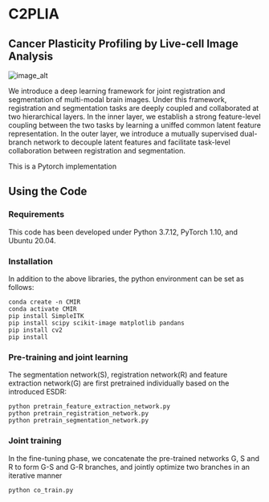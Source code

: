 # C2PLIA
## Cancer Plasticity Profiling by Live-cell Image Analysis

![image_alt](https://github.com/Durdam/C2PLIA/blob/75f0bb511660a888c34db3c084c294e8c35c112d/Images/Pipeline_framework_image.png)

We introduce a deep learning framework for joint registration and segmentation of multi-modal brain images. Under this framework, registration and segmentation tasks are deeply coupled and collaborated at two hierarchical layers. In the inner layer, we establish a strong feature-level coupling between the two tasks by learning a uniffed common latent feature representation. In the outer layer, we introduce a mutually supervised dual-branch network to decouple latent features and facilitate task-level collaboration between registration and segmentation.



This is a Pytorch implementation
## Using the Code
### Requirements
This code has been developed under Python 3.7.12, PyTorch 1.10, and Ubuntu 20.04.
### Installation
In addition to the above libraries, the python environment can be set as follows:
```shell
conda create -n CMIR
conda activate CMIR
pip install SimpleITK 
pip install scipy scikit-image matplotlib pandans
pip install cv2
pip install 
```
### Pre-training and joint learning

The segmentation network(S), registration network(R) and feature extraction network(G) are first pretrained individually based on the introduced ESDR:
```shell
python pretrain_feature_extraction_network.py
python pretrain_registration_network.py
python pretrain_segmentation_network.py
```



### Joint training

In the fine-tuning phase, we concatenate the pre-trained networks G, S and R to form G-S and G-R branches, and jointly optimize two branches in an iterative manner 

```shell
python co_train.py
```
